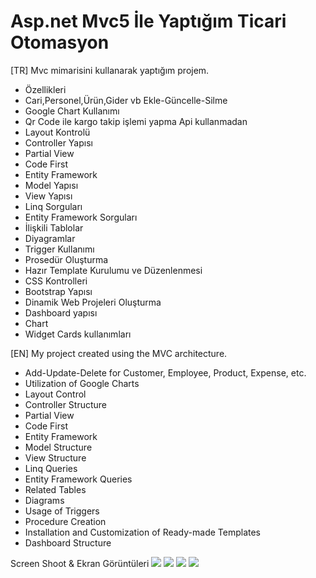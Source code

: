 # Asp.net Mvc5 İle Yaptığım Ticari Otomasyon
[TR] Mvc mimarisini kullanarak yaptığım projem.
* Özellikleri
* Cari,Personel,Ürün,Gider vb Ekle-Güncelle-Silme 
* Google Chart Kullanımı
* Qr Code ile kargo takip işlemi yapma Api kullanmadan
* Layout Kontrolü
* Controller Yapısı
* Partial View
* Code First
* Entity Framework
* Model Yapısı
* View Yapısı
* Linq Sorguları
* Entity Framework Sorguları
* İlişkili Tablolar
* Diyagramlar
* Trigger Kullanımı
* Prosedür Oluşturma
* Hazır Template Kurulumu ve Düzenlenmesi
* CSS Kontrolleri
* Bootstrap Yapısı
* Dinamik Web Projeleri Oluşturma
* Dashboard yapısı
* Chart
* Widget Cards kullanımları


[EN] My project created using the MVC architecture.
* Add-Update-Delete for Customer, Employee, Product, Expense, etc.
* Utilization of Google Charts
* Layout Control
* Controller Structure
* Partial View
* Code First
* Entity Framework
* Model Structure
* View Structure
* Linq Queries
* Entity Framework Queries
* Related Tables
* Diagrams
* Usage of Triggers
* Procedure Creation
* Installation and Customization of Ready-made Templates
* Dashboard Structure

Screen Shoot & Ekran Görüntüleri
<img src="https://i.hizliresim.com/opjgrx9.png">
<img src="https://i.hizliresim.com/b0kc2d9.png">
<img src="https://i.hizliresim.com/qgrgzaq.png">
<img src="https://i.hizliresim.com/p2aryqk.png">

